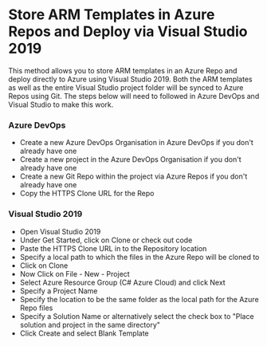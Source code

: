 # Store ARM Templates in Azure Repos and Deploy via Visual Studio 2019

This method allows you to store ARM templates in an Azure Repo and deploy directly to Azure using Visual Studio 2019. Both the ARM templates as well as the entire Visual Studio project folder will be synced to Azure Repos using Git. The steps below will need to followed in Azure DevOps and Visual Studio to make this work.

### Azure DevOps 

- Create a new Azure DevOps Organisation in Azure DevOps if you don't already have one
- Create a new project in the Azure DevOps Organisation if you don't already have one
- Create a new Git Repo within the project via Azure Repos if you don't already have one
- Copy the HTTPS Clone URL for the Repo

### Visual Studio 2019

- Open Visual Studio 2019
- Under Get Started, click on Clone or check out code
- Paste the HTTPS Clone URL in to the Repository location
- Specify a local path to which the files in the Azure Repo will be cloned to
- Click on Clone
- Now Click on File - New - Project
- Select Azure Resource Group (C# Azure Cloud) and click Next
- Specify a Project Name
- Specify the location to be the same folder as the local path for the Azure Repo files
- Specify a Solution Name or alternatively select the check box to "Place solution and project in the same directory"
- Click Create and select Blank Template


